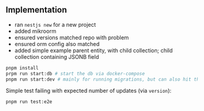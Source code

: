 ## Implementation

- ran `nestjs new` for a new project
- added mikroorm
- ensured versions matched repo with problem
- ensured orm config also matched
- added simple example parent entity, with child collection; child collection containing JSONB field

````bash
pnpm install
prpm run start:db # start the db via docker-compose
pnpm run start:dev # mainly for running migrations, but can also hit the endpoint to view query logs
````

Simple test failing with expected number of updates (via `version`):

```bash
pnpm run test:e2e
```
